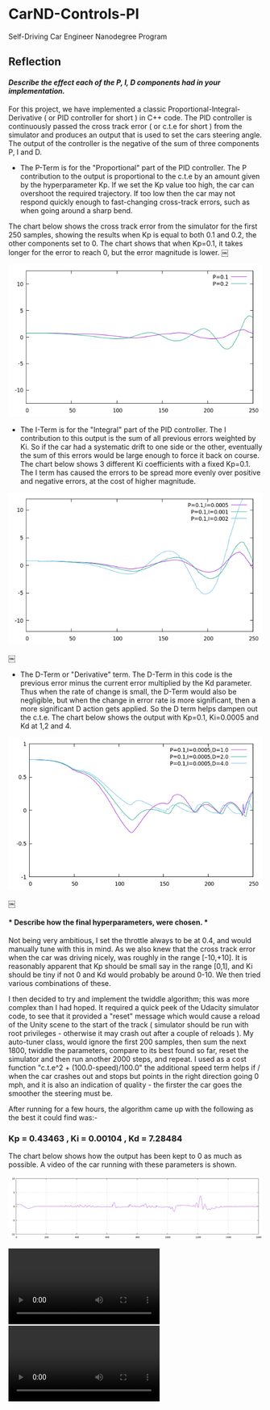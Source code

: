 # CarND-Controls-PI
Self-Driving Car Engineer Nanodegree Program

## Reflection

#### *Describe the effect each of the P, I, D components had in your implementation.*
 
For this project, we have implemented a classic Proportional-Integral-Derivative ( or PID controller for short ) in C++ code. The PID controller is continuously passed the cross track error ( or c.t.e for short ) from the simulator and produces an output that is used to set the cars steering angle. The output of the controller is the negative of the sum of three components P, I and D.

* The P-Term is for the "Proportional"  part of the PID controller. The P contribution to the output is proportional to the c.t.e by an amount given by the hyperparameter Kp. If we set the Kp value too high, the car can overshoot the required trajectory. If too low then the car may not respond quickly enough to fast-changing cross-track errors, such as when going around a sharp bend. 

The chart below shows the cross track error from the simulator for the first 250 samples, showing the results when Kp is equal to both 0.1 and 0.2, the other components set to 0. The chart shows that when Kp=0.1,  it takes longer for the error to reach 0, but the error magnitude is lower.
￼

![p-plot](images/plot-p.png)

* The I-Term is for the  "Integral" part of the PID controller. The I contribution to this output is the sum of all previous errors weighted by Ki. So if the car had a systematic drift to one side or the other, eventually the sum of this errors would be large enough to force it back on course.  The chart below shows 3 different Ki coefficients with a fixed Kp=0.1. The I term has caused the errors to be spread more evenly over positive and negative errors, at the cost of higher magnitude. 

![i-plot](images/plot-i.png)

￼
* The D-Term or "Derivative" term. The D-Term in this code is the previous error minus the current error multiplied by the Kd parameter. Thus when the rate of change is small, the  D-Term would also be negligible, but when the change in error rate is more significant, then a more significant D action gets applied. So the D term helps dampen out the c.t.e. The chart below shows the output with Kp=0.1, Ki=0.0005 and Kd at 1,2 and 4. 

![d-plot](images/plot-d.png)

￼

#### * Describe how the final hyperparameters, were chosen. *

Not being very ambitious, I set the throttle always to be at 0.4, and would manually tune with this in mind. As we also knew that the cross track error when the car was driving nicely, was roughly in the range [-10,+10]. It is reasonably apparent that Kp should be small say in the range [0,1], and Ki should be tiny if not 0 and Kd would probably be around 0-10. We then tried various combinations of these. 

I then decided to try and implement the twiddle algorithm; this was more complex than I had hoped. It required a quick peek of the Udacity simulator code, to see that it provided a "reset" message which would cause a reload of the Unity scene to the start of the track (  simulator should be run with root privileges - otherwise it may crash out after a couple of reloads  ). My auto-tuner class, would ignore the first 200 samples, then sum the next 1800, twiddle the parameters, compare to its best found so far, reset the simulator and then run another 2000 steps, and repeat. I used as a cost function "c.t.e^2 +  (100.0-speed)/100.0" the additional speed term helps if / when the car crashes out and stops but points in the right direction going 0 mph, and it is also an indication of quality - the firster the car goes the smoother the steering must be.   

After running for a few hours, the algorithm came up with the following as the best it could find was:- 

### Kp = 0.43463 , Ki = 0.00104  , Kd = 7.28484 

The chart below shows how the output has been kept to 0 as much as possible. A video of the car running with these parameters is shown.

![f-plot](images/plot-final.png)

![video](images/video.mp4)
![Video](https://github.com/usedlobster/CarND-T2-P4/images/video.mp4?raw=true)
